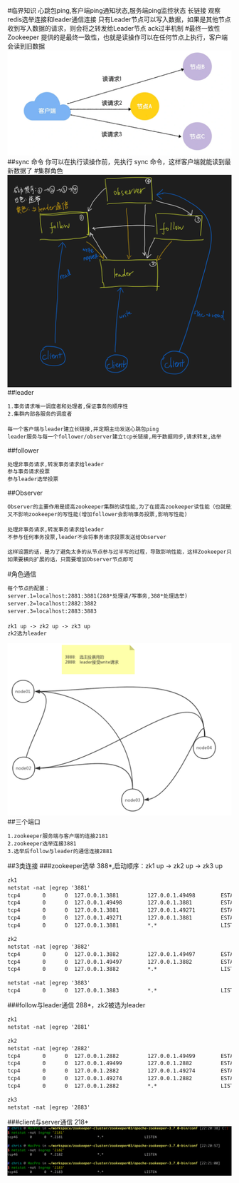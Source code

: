 #临界知识
心跳包ping,客户端ping通知状态,服务端ping监控状态
长链接
观察redis选举连接和leader通信连接
只有Leader节点可以写入数据，如果是其他节点收到写入数据的请求，则会将之转发给Leader节点
ack过半机制
#最终一致性
Zookeeper 提供的是最终一致性，也就是读操作可以在任何节点上执行，客户端会读到旧数据
![](.z_03_分布式_服务注册中心_02_zookeeper_01_CAP_最终一致性_主从模型_集群角色_角色通信_images/fc482ad6.png)
##sync 命令
你可以在执行读操作前，先执行 sync 命令，这样客户端就能读到最新数据了
#集群角色
![](.z_03_分布式_服务注册中心_02_zookeeper_01_CAP_主从模型_ZAB共识算法_集群角色_角色通信_images/f64581c1.png)
##leader
```asp
1.事务请求唯一调度者和处理者,保证事务的顺序性
2.集群内部各服务的调度者

每一个客户端与leader建立长链接,并定期主动发送心跳包ping
leader服务与每一个follower/observer建立tcp长链接,用于数据同步,请求转发,选举
```
##follower
```asp
处理非事务请求,转发事务请求给leader
参与事务请求投票
参与leader选举投票
```
##Observer
[](https://blog.csdn.net/lamfang/article/details/109039288)
```asp
Observer的主要作用是提高zookeeper集群的读性能,为了在提高zookeeper读性能（也就是支持更多的客户端连接）的同时
又不影响zookeeper的写性能(增加follower会影响事务投票,影响写性能)

处理非事务请求,转发事务请求给leader
不参与任何事务投票,leader不会将事务请求投票发送给Observer

这样设置的话，是为了避免太多的从节点参与过半写的过程，导致影响性能，这样Zookeeper只要使用一个几台机器的小集群就可以实现高性能了，
如果要横向扩展的话，只需要增加Observer节点即可
```
#角色通信
```asp
每个节点的配置：
server.1=localhost:2881:3881(288*处理读/写事务,388*处理选举)
server.2=localhost:2882:3882
server.3=localhost:2883:3883

zk1 up -> zk2 up -> zk3 up
zk2选为leader
```
![](.z_03_分布式_服务注册中心_02_zookeeper_01_CAP_主从模型_选举_集群角色_角色通信_images/727cf779.png)
##三个端口
```asp
1.zookeeper服务端与客户端的连接2181
2.zookeeper选举连接3881
3.选举后follow与leader的通信连接2881
```
##3类连接
###zookeeper选举
388*,启动顺序：zk1 up -> zk2 up -> zk3 up
```asp
zk1
netstat -nat |egrep '3881'
tcp4       0      0  127.0.0.1.3881         127.0.0.1.49498        ESTABLISHED
tcp4       0      0  127.0.0.1.49498        127.0.0.1.3881         ESTABLISHED
tcp4       0      0  127.0.0.1.3881         127.0.0.1.49271        ESTABLISHED
tcp4       0      0  127.0.0.1.49271        127.0.0.1.3881         ESTABLISHED
tcp4       0      0  127.0.0.1.3881         *.*                    LISTEN
```
```asp
zk2
netstat -nat |egrep '3882'
tcp4       0      0  127.0.0.1.3882         127.0.0.1.49497        ESTABLISHED
tcp4       0      0  127.0.0.1.49497        127.0.0.1.3882         ESTABLISHED
tcp4       0      0  127.0.0.1.3882         *.*                    LISTEN
```
```asp
netstat -nat |egrep '3883'
tcp4       0      0  127.0.0.1.3883         *.*                    LISTEN
```
###follow与leader通信
288*，zk2被选为leader
```asp
zk1
netstat -nat |egrep '2881'
```
```asp
zk2
netstat -nat |egrep '2882'
tcp4       0      0  127.0.0.1.2882         127.0.0.1.49499        ESTABLISHED
tcp4       0      0  127.0.0.1.49499        127.0.0.1.2882         ESTABLISHED
tcp4       0      0  127.0.0.1.2882         127.0.0.1.49274        ESTABLISHED
tcp4       0      0  127.0.0.1.49274        127.0.0.1.2882         ESTABLISHED
tcp4       0      0  127.0.0.1.2882         *.*                    LISTEN
```
```asp
zk3
netstat -nat |egrep '2883'
```
###client与server通信
218*
![](.z_03_分布式_服务注册中心_02_zookeeper_01_CAP_主从模型_选举_集群角色_角色通信_images/41d03afd.png)


